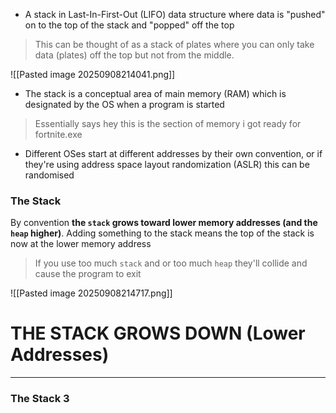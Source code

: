 
- A stack in Last-In-First-Out (LIFO) data structure where data is "pushed" on to the top of the stack and "popped" off the top

> This can be thought of as a stack of plates where you can only take data (plates) off the top but not from the middle.

![[Pasted image 20250908214041.png]]

- The stack is a conceptual area of main memory (RAM) which is designated by the OS when a program is started 

> Essentially says hey this is the section of memory i got ready for fortnite.exe

- Different OSes start at different addresses by their own convention, or if they're using address space layout randomization (ASLR) this can be randomised

### The Stack

By convention **the `stack` grows toward lower memory addresses (and the `heap` higher)**. Adding something to the stack means the top of the stack is now at the lower memory address

> If you use too much `stack` and or too much `heap` they'll collide and cause the program to exit 

![[Pasted image 20250908214717.png]]

# THE STACK GROWS DOWN (Lower Addresses)

---
### The Stack 3

